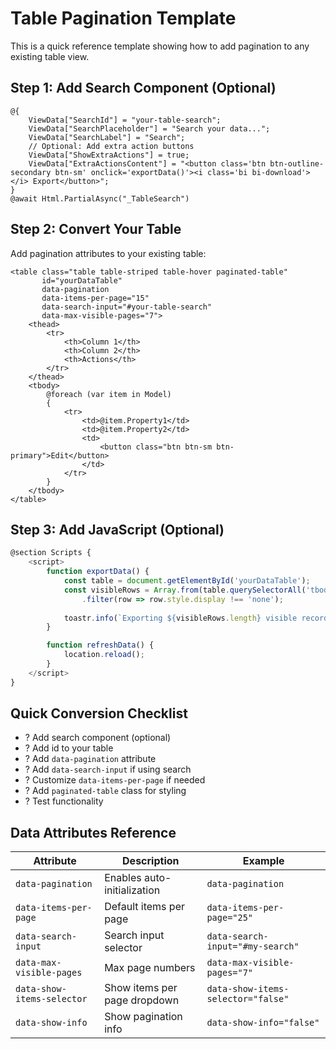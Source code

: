 # Table Pagination Template

This is a quick reference template showing how to add pagination to any existing table view.

## Step 1: Add Search Component (Optional)

```razor
@{
    ViewData["SearchId"] = "your-table-search";
    ViewData["SearchPlaceholder"] = "Search your data...";
    ViewData["SearchLabel"] = "Search";
    // Optional: Add extra action buttons
    ViewData["ShowExtraActions"] = true;
    ViewData["ExtraActionsContent"] = "<button class='btn btn-outline-secondary btn-sm' onclick='exportData()'><i class='bi bi-download'></i> Export</button>";
}
@await Html.PartialAsync("_TableSearch")
```

## Step 2: Convert Your Table

Add pagination attributes to your existing table:

```razor
<table class="table table-striped table-hover paginated-table" 
       id="yourDataTable"
       data-pagination
       data-items-per-page="15"
       data-search-input="#your-table-search"
       data-max-visible-pages="7">
    <thead>
        <tr>
            <th>Column 1</th>
            <th>Column 2</th>
            <th>Actions</th>
        </tr>
    </thead>
    <tbody>
        @foreach (var item in Model)
        {
            <tr>
                <td>@item.Property1</td>
                <td>@item.Property2</td>
                <td>
                    <button class="btn btn-sm btn-primary">Edit</button>
                </td>
            </tr>
        }
    </tbody>
</table>
```

## Step 3: Add JavaScript (Optional)

```javascript
@section Scripts {
    <script>
        function exportData() {
            const table = document.getElementById('yourDataTable');
            const visibleRows = Array.from(table.querySelectorAll('tbody tr'))
                .filter(row => row.style.display !== 'none');
            
            toastr.info(`Exporting ${visibleRows.length} visible records...`);
        }

        function refreshData() {
            location.reload();
        }
    </script>
}
```

## Quick Conversion Checklist

- ? Add search component (optional)
- ? Add id to your table
- ? Add `data-pagination` attribute
- ? Add `data-search-input` if using search
- ? Customize `data-items-per-page` if needed
- ? Add `paginated-table` class for styling
- ? Test functionality

## Data Attributes Reference

| Attribute | Description | Example |
|-----------|-------------|---------|
| `data-pagination` | Enables auto-initialization | `data-pagination` |
| `data-items-per-page` | Default items per page | `data-items-per-page="25"` |
| `data-search-input` | Search input selector | `data-search-input="#my-search"` |
| `data-max-visible-pages` | Max page numbers | `data-max-visible-pages="7"` |
| `data-show-items-selector` | Show items per page dropdown | `data-show-items-selector="false"` |
| `data-show-info` | Show pagination info | `data-show-info="false"` |